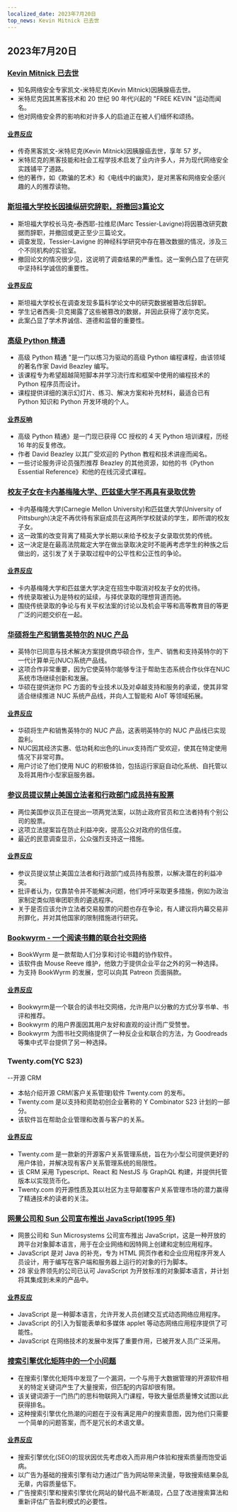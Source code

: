 ```yaml
---
localized_date: 2023年7月20日
top_news: Kevin Mitnick 已去世
---
```


## 2023年7月20日

### [Kevin Mitnick 已去世](https://www.dignitymemorial.com/obituaries/las-vegas-nv/kevin-mitnick-11371668)

- 知名网络安全专家凯文-米特尼克(Kevin Mitnick)因胰腺癌去世。
- 米特尼克因其黑客技术和 20 世纪 90 年代兴起的 "FREE KEVIN "运动而闻名。
- 他对网络安全界的影响和对许多人的启迪正在被人们缅怀和颂扬。

#### [业界反应](http://news.ycombinator.com/item?id=36795173)

- 传奇黑客凯文-米特尼克(Kevin Mitnick)因胰腺癌去世，享年 57 岁。
- 米特尼克的黑客技能和社会工程学技术启发了业内许多人，并为现代网络安全实践铺平了道路。
- 他的著作，如《欺骗的艺术》和《电线中的幽灵》，是对黑客和网络安全感兴趣的人的推荐读物。

### [斯坦福大学校长因操纵研究辞职，将撤回3篇论文](https://stanforddaily.com/2023/07/19/stanford-president-resigns-over-manipulated-research-will-retract-at-least-3-papers/)

- 斯坦福大学校长马克-泰西耶-拉维尼(Marc Tessier-Lavigne)将因篡改研究数据而辞职，并撤回或更正至少三篇论文。
- 调查发现，Tessier-Lavigne 的神经科学研究中存在篡改数据的情况，涉及三个不同机构的实验室。
- 撤回论文的情况很少见，这说明了调查结果的严重性。这一案例凸显了在研究中坚持科学诚信的重要性。

#### [业界反应](http://news.ycombinator.com/item?id=36790301)

- 斯坦福大学校长在调查发现多篇科学论文中的研究数据被篡改后辞职。
- 学生记者西奥-贝克揭露了这些被篡改的数据，并因此获得了波尔克奖。
- 此案凸显了学术界诚信、道德和监督的重要性。

### [高级 Python 精通](https://github.com/dabeaz-course/python-mastery)

- 高级 Python 精通 "是一门以练习为驱动的高级 Python 编程课程，由该领域的著名作家 David Beazley 编写。
- 该课程专为希望超越简短脚本并学习流行库和框架中使用的编程技术的 Python 程序员而设计。
- 课程提供详细的演示幻灯片、练习、解决方案和补充材料，最适合已有 Python 知识和 Python 开发环境的个人。

#### [业界反响](http://news.ycombinator.com/item?id=36785005)

- 高级 Python 精通》是一门现已获得 CC 授权的 4 天 Python 培训课程，历经 16 年的反复修改。
- 作者 David Beazley 以其广受欢迎的 Python 教程和技术讲座而闻名。
- 一些讨论服务评论员强烈推荐 Beazley 的其他资源，如他的书《Python Essential Reference》和他的在线沉浸式课程。

### [校友子女在卡内基梅隆大学、匹兹堡大学不再具有录取优势](https://triblive.com/news/children-relatives-of-alumni-no-longer-have-admissions-edge-at-carnegie-mellon-pitt/)

- 卡内基梅隆大学(Carnegie Mellon University)和匹兹堡大学(University of Pittsburgh)决定不再优待有家庭成员在这两所学校就读的学生，即所谓的校友子女。
- 这一政策的改变背离了精英大学长期以来给予校友子女录取优势的传统。
- 这一决定是在最高法院裁定大学在做出录取决定时不能再考虑学生的种族之后做出的，这引发了关于录取过程中的公平性和公正性的争论。

#### [业界反应](http://news.ycombinator.com/item?id=36788274)

- 卡内基梅隆大学和匹兹堡大学决定在招生中取消对校友子女的优待。
- 传统录取被认为是特权的延续，与择优录取的理想背道而驰。
- 围绕传统录取的争论与有关平权法案的讨论以及机会平等和高等教育目的等更广泛的问题交织在一起。

### [华硕将生产和销售英特尔的 NUC 产品](https://www.intel.com/content/www/us/en/newsroom/news/intel-nuc-systems-agreement.html)

- 英特尔已同意与技术解决方案提供商华硕合作，生产、销售和支持英特尔的下一代计算单元(NUC)系统产品线。
- 这项合作非常重要，因为它使英特尔能够专注于帮助生态系统合作伙伴在NUC系统市场继续创新和发展。
- 华硕在提供迷你 PC 方面的专业技术以及对卓越支持和服务的承诺，使其非常适合继续推进 NUC 系统产品线，并向人工智能和 AIoT 等领域拓展。

#### [业界反应](http://news.ycombinator.com/item?id=36781248)

- 华硕将生产和销售英特尔的 NUC 产品，这表明英特尔的 NUC 产品线已实现盈利。
- NUC因其经济实惠、低功耗和出色的Linux支持而广受欢迎，使其在特定使用情况下非常可靠。
- 用户讨论了他们使用 NUC 的积极体验，包括运行家庭自动化系统、自托管以及将其用作小型家庭服务器。

### [参议员提议禁止美国立法者和行政部门成员持有股票](https://www.wsj.com/articles/senators-to-propose-ban-on-u-s-lawmakers-executive-branch-members-owning-stock-6db6411)

- 两位美国参议员正在提出一项两党法案，以防止政府官员和立法者持有个别公司的股票。
- 这项立法提案旨在防止利益冲突，提高公众对政府的信任度。
- 最近的民意调查显示，公众强烈支持这一措施。

#### [业界反应](http://news.ycombinator.com/item?id=36785467)

- 参议员提议禁止美国立法者和行政部门成员持有股票，以解决潜在的利益冲突。
- 批评者认为，仅靠禁令并不能解决问题，他们呼吁采取更多措施，例如为政治家制定类似陪审团职责的遴选程序。
- 关于是否应该允许立法者交易股票的问题也存在争论，有人建议将内幕交易非刑罪化，并对其他国家的限制措施进行研究。

### [Bookwyrm - 一个阅读书籍的联合社交网络](https://joinbookwyrm.com/)

- BookWyrm 是一款帮助人们分享和讨论书籍的协作软件。
- 该软件由 Mouse Reeve 维护，他致力于提供企业平台之外的另一种选择。
- 为支持 BookWyrm 的发展，您可以向其 Patreon 页面捐款。

#### [业界反应](http://news.ycombinator.com/item?id=36785285)

- Bookwyrm是一个联合的读书社交网络，允许用户以分散的方式分享书单、书评和推荐。
- Bookwyrm 的用户界面因其用户友好和直观的设计而广受赞誉。
- Bookwyrm 为图书社交网络提供了一种反企业和联合的方法，为 Goodreads 等集中式平台提供了另一种选择。

### Twenty.com(YC S23)

--开源 CRM

- 本帖介绍开源 CRM(客户关系管理)软件 Twenty.com 的发布。
- Twenty.com 是以支持和资助初创企业著称的 Y Combinator S23 计划的一部分。
- 该软件旨在帮助企业管理和改善与客户的关系。

#### [业界反应](http://news.ycombinator.com/item?id=36791434)

- Twenty.com 是一款新的开源客户关系管理系统，旨在为小型公司提供更好的用户体验，并解决现有客户关系管理系统的局限性。
- 该 CRM 采用 Typescript、React 和 NestJS 与 GraphQL 构建，并提供托管版本以实现货币化。
- Twenty.com 的开源性质及其以社区为主导颠覆客户关系管理市场的潜力赢得了精通技术的读者的关注。

### [网景公司和 Sun 公司宣布推出 JavaScript(1995 年)](https://web.archive.org/web/20070916144913/https://wp.netscape.com/newsref/pr/newsrelease67.html)

- 网景公司和 Sun Microsystems 公司宣布推出 JavaScript，这是一种开放的跨平台对象脚本语言，用于在企业网络和因特网上创建和定制应用程序。
- JavaScript 是对 Java 的补充，专为 HTML 网页作者和企业应用程序开发人员设计，用于编写在客户端和服务器上运行的对象的行为脚本。
- 28 家业界领先的公司已认可 JavaScript 为开放标准的对象脚本语言，并计划将其集成到未来的产品中。

#### [业界反应](http://news.ycombinator.com/item?id=36782761)

- JavaScript 是一种脚本语言，允许开发人员创建交互式动态网络应用程序。
- JavaScript 的引入为智能表单和多媒体 applet 等动态网络应用程序提供了可能性。
- JavaScript 在网络技术的发展中发挥了重要作用，已被开发人员广泛采用。

### [搜索引擎优化矩阵中的一个小问题](https://www.izzy.co/blogs/a-glitch-in-the-seo-matrix.html)

- 在搜索引擎优化矩阵中发现了一个漏洞，一个与用于大数据管理的开源软件相关的特定关键词产生了大量搜索，但匹配的内容却很有限。
- 该关键词源于一门热门的思科物联网入门课程，导致大量低质量博文试图以此获得排名。
- 这种搜索引擎优化热潮的问题在于没有满足用户的搜索意图，因为他们只需要一个简单的问题答案，而不是冗长的术语文章。

#### [业界反应](http://news.ycombinator.com/item?id=36788813)

- 搜索引擎优化(SEO)的现状因优先考虑收入而非用户体验和搜索质量而饱受诟病。
- 以广告为基础的搜索引擎有动力通过广告为网站带来流量，导致搜索结果杂乱无章，内容质量低下。
- 广告搜索引擎和搜索引擎优化网站的替代品不断涌现，凸显了改进搜索算法和重新评估广告盈利模式的必要性。
